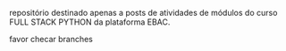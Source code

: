 repositório destinado apenas a posts de atividades de módulos do curso FULL STACK PYTHON da plataforma EBAC.

favor checar branches

